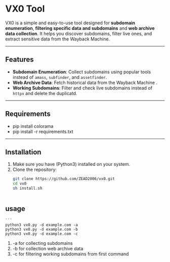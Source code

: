 # VX0 Tool

VX0 is a simple and easy-to-use tool designed for **subdomain enumeration**, **filtering specific data and subdomains** and **web archive data collection**. It helps you discover subdomains, filter live ones, and extract sensitive data from the Wayback Machine.

---

## Features

- **Subdomain Enumeration**: Collect subdomains using popular tools instead of `amass`, `subfinder`, and `assetfinder`.
- **Web Archive Data**: Fetch historical data from the Wayback Machine .
- **Working Subdomains**: Filter and check live subdomains instead of `httpx` and delete the duplicatd.
---

## Requirements

- pip install colorama
- pip install -r requirements.txt
---

## Installation

1. Make sure you have (Python3) installed on your system.
2. Clone the repository:
   ```bash
   git clone https://github.com/ZEAD2006/vx0.git
   cd vx0
   sh install.sh
    

## usage
    ```
    python3 vx0.py -d example.com -a
    python3 vx0.py -d example.com -b
    python3 vx0.py -d example.com -c
    
   1. -a for collecting subdomains
   2. -b for collection web archive data
   3. -c for filtering working subdomains from first command
